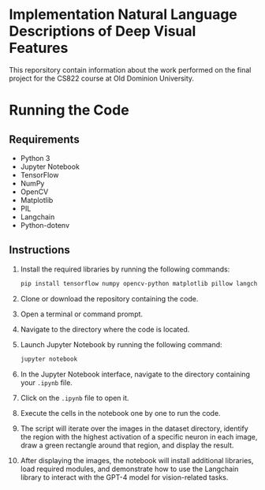 # Implementation Natural Language Descriptions of Deep Visual Features
This reporsitory contain information about the work performed on the final project for the CS822 course at Old Dominion University.
# Running the Code

## Requirements
- Python 3
- Jupyter Notebook
- TensorFlow
- NumPy
- OpenCV
- Matplotlib
- PIL
- Langchain
- Python-dotenv

## Instructions
1. Install the required libraries by running the following commands:
    ```bash
    pip install tensorflow numpy opencv-python matplotlib pillow langchain python-dotenv
    ```

2. Clone or download the repository containing the code.
3. Open a terminal or command prompt.
4. Navigate to the directory where the code is located.
5. Launch Jupyter Notebook by running the following command:
    ```bash
    jupyter notebook
    ```
6. In the Jupyter Notebook interface, navigate to the directory containing your `.ipynb` file.
7. Click on the `.ipynb` file to open it.
8. Execute the cells in the notebook one by one to run the code.
9. The script will iterate over the images in the dataset directory, identify the region with the highest activation of a specific neuron in each image, draw a green rectangle around that region, and display the result.
10. After displaying the images, the notebook will install additional libraries, load required modules, and demonstrate how to use the Langchain library to interact with the GPT-4 model for vision-related tasks.





